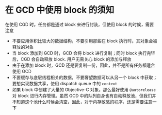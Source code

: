# 在 GCD 中使用 block 的须知

在使用 CGD 时，任务都是通过 block 来进行封装，但使用 block 的时候，需要注意

- 不要应用体积比较大的数据结构，不要引用那些在 block 执行时，其对象会被释放的对象
- 当 block 添加到 GCD 时，GCD 会将 block 进行复制；同时 block 执行完毕后，CGD 会自动释放 block. 用户无需关心 block 的添加与释放
- 由于在添加 block 时，GCD 还是要复制一份，因此，并不是所有任务都适合使用 GCD
- 不要缓存与底层线程相关的数据，不要奢望数据可以从另一个 block 中获取；要想实现数据共享，使用 dispatch queue 中的 `context`
- 如果 block 中创建了大量的 Objective-C 对象，那么最好使用 `@autorelease` 对 block 进行内存管理。虽然 GCD 中的队列自身也有自动释放池，但我们并不知道这个池什么时候会清空，因此，对于内存敏感的程序，还是需要注意一下

